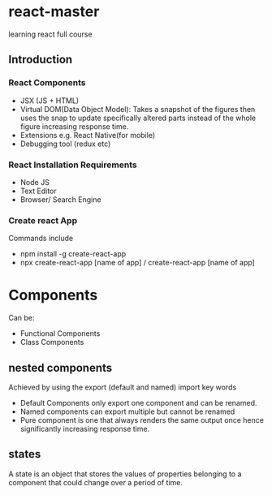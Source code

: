 # react-master
learning react full course

## Introduction
### React Components
- JSX (JS + HTML)
- Virtual DOM(Data Object Model): Takes a snapshot of the figures then uses the snap to update specifically altered parts instead of the whole figure increasing response time.
- Extensions e.g. React Native(for mobile)
- Debugging tool (redux etc)

### React Installation Requirements
- Node JS
- Text Editor
- Browser/  Search Engine

### Create react App
Commands include
- npm install -g create-react-app
- npx create-react-app [name of app] / create-react-app [name of app]

# Components
Can be:
- Functional Components
- Class Components

## nested components
Achieved by using the export (default and named) import key words
- Default Components only export one component and can be renamed.
- Named components can export multiple but cannot be renamed
- Pure component is one that always renders the same output once hence significantly increasing response time.

## states
A state is an object that stores the values of properties belonging to  a component that could change over a period of time.
